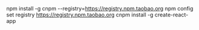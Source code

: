npm install -g cnpm --registry=https://registry.npm.taobao.org
npm config set registry https://registry.npm.taobao.org
cnpm install -g create-react-app